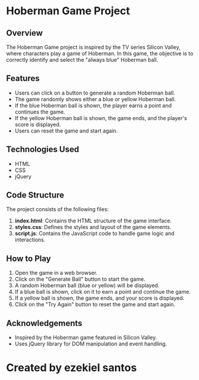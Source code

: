 Hoberman Game Project
=====================

Overview
--------

The Hoberman Game project is inspired by the TV series Silicon Valley, where characters play a game of Hoberman. In this game, the objective is to correctly identify and select the "always blue" Hoberman ball.

Features
--------

*   Users can click on a button to generate a random Hoberman ball.
*   The game randomly shows either a blue or yellow Hoberman ball.
*   If the blue Hoberman ball is shown, the player earns a point and continues the game.
*   If the yellow Hoberman ball is shown, the game ends, and the player's score is displayed.
*   Users can reset the game and start again.

Technologies Used
-----------------

*   HTML
*   CSS
*   jQuery

Code Structure
--------------

The project consists of the following files:

1.  **index.html**: Contains the HTML structure of the game interface.
2.  **styles.css**: Defines the styles and layout of the game elements.
3.  **script.js**: Contains the JavaScript code to handle game logic and interactions.

How to Play
-----------

1.  Open the game in a web browser.
2.  Click on the "Generate Ball" button to start the game.
3.  A random Hoberman ball (blue or yellow) will be displayed.
4.  If a blue ball is shown, click on it to earn a point and continue the game.
5.  If a yellow ball is shown, the game ends, and your score is displayed.
6.  Click on the "Try Again" button to reset the game and start again.

Acknowledgements
----------------

*   Inspired by the Hoberman game featured in Silicon Valley.
*   Uses jQuery library for DOM manipulation and event handling.



#  Created by ezekiel santos
